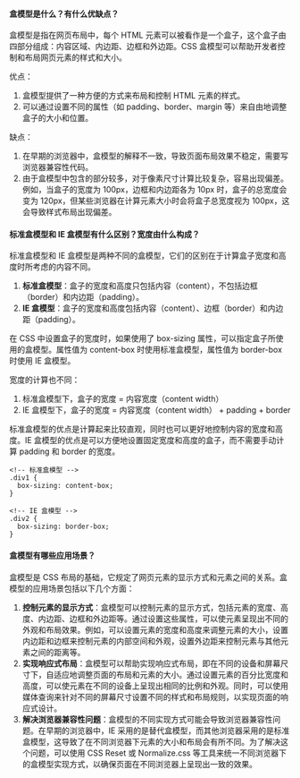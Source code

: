<!--
 * @Author: Shu Binqi
 * @Date: 2023-03-15 13:48:37
 * @LastEditors: Shu Binqi
 * @LastEditTime: 2023-03-15 13:59:50
 * @Description: 盒模型
 * @Version: 1.0.0
 * @FilePath: \pcc-webd:\BaiduSyncdisk\Git\CSS-盒模型.md
-->

#### 盒模型是什么？有什么优缺点？

盒模型是指在网页布局中，每个 HTML 元素可以被看作是一个盒子，这个盒子由四部分组成：内容区域、内边距、边框和外边距。CSS 盒模型可以帮助开发者控制和布局网页元素的样式和大小。

优点：

1. 盒模型提供了一种方便的方式来布局和控制 HTML 元素的样式。
1. 可以通过设置不同的属性（如 padding、border、margin 等）来自由地调整盒子的大小和位置。

缺点：

1. 在早期的浏览器中，盒模型的解释不一致，导致页面布局效果不稳定，需要写浏览器兼容性代码。
1. 由于盒模型中包含的部分较多，对于像素尺寸计算比较复杂，容易出现偏差。例如，当盒子的宽度为 100px，边框和内边距各为 10px 时，盒子的总宽度会变为 120px，但某些浏览器在计算元素大小时会将盒子总宽度视为 100px，这会导致样式布局出现偏差。

#### 标准盒模型和 IE 盒模型有什么区别？宽度由什么构成？

标准盒模型和 IE 盒模型是两种不同的盒模型，它们的区别在于计算盒子宽度和高度时所考虑的内容不同。

1. **标准盒模型**：盒子的宽度和高度只包括内容（content），不包括边框（border）和内边距（padding）。
1. **IE 盒模型**：盒子的宽度和高度包括内容（content）、边框（border）和内边距（padding）。

在 CSS 中设置盒子的宽度时，如果使用了 box-sizing 属性，可以指定盒子所使用的盒模型。属性值为 content-box 时使用标准盒模型，属性值为 border-box 时使用 IE 盒模型。

宽度的计算也不同：

1. 标准盒模型下，盒子的宽度 = 内容宽度（content width）
1. IE 盒模型下，盒子的宽度 = 内容宽度（content width） + padding + border

标准盒模型的优点是计算起来比较直观，同时也可以更好地控制内容的宽度和高度。IE 盒模型的优点是可以方便地设置固定宽度和高度的盒子，而不需要手动计算 padding 和 border 的宽度。

```
<!-- 标准盒模型 -->
.div1 {
  box-sizing: content-box;
}

<!-- IE 盒模型 -->
.div2 {
  box-sizing: border-box;
}
```

#### 盒模型有哪些应用场景？

盒模型是 CSS 布局的基础，它规定了网页元素的显示方式和元素之间的关系。盒模型的应用场景包括以下几个方面：

1. **控制元素的显示方式**：盒模型可以控制元素的显示方式，包括元素的宽度、高度、内边距、边框和外边距等。通过设置这些属性，可以使元素呈现出不同的外观和布局效果。例如，可以设置元素的宽度和高度来调整元素的大小，设置内边距和边框来控制元素的内部空间和外观，设置外边距来控制元素与其他元素之间的距离等。
1. **实现响应式布局**：盒模型可以帮助实现响应式布局，即在不同的设备和屏幕尺寸下，自适应地调整页面的布局和元素的大小。通过设置元素的百分比宽度和高度，可以使元素在不同的设备上呈现出相同的比例和外观。同时，可以使用媒体查询来针对不同的屏幕尺寸设置不同的样式和布局规则，以实现页面的响应式设计。
1. **解决浏览器兼容性问题**：盒模型的不同实现方式可能会导致浏览器兼容性问题。在早期的浏览器中，IE 采用的是替代盒模型，而其他浏览器采用的是标准盒模型，这导致了在不同浏览器下元素的大小和布局会有所不同。为了解决这个问题，可以使用 CSS Reset 或 Normalize.css 等工具来统一不同浏览器下的盒模型实现方式，以确保页面在不同浏览器上呈现出一致的效果。
